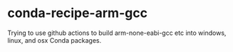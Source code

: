 # conda-recipe-arm-gcc
Trying to use github actions to build arm-none-eabi-gcc etc into windows, linux, and osx Conda packages.
